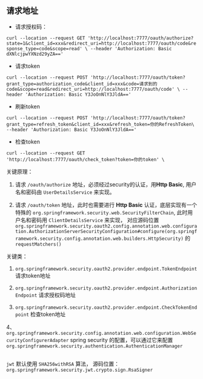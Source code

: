 ## 请求地址

- 请求授权码：

`curl --location --request GET 'http://localhost:7777/oauth/authorize?state=1&client_id=xxx&redirect_uri=http://localhost:7777/oauth/code&response_type=code&scope=read' \
--header 'Authorization: Basic dXNlcjpwYXNzd29yZA==' `


- 请求token

`curl --location --request POST 'http://localhost:7777/oauth/token?grant_type=authorization_code&client_id=xxx&code=请求到的code&scope=read&redirect_uri=http://localhost:7777/oauth/code' \
--header 'Authorization: Basic Y3JoOnNlY3JldA=='`


- 刷新token

`curl --location --request POST 'http://localhost:7777/oauth/token?grant_type=refresh_token&client_id=xxx&refresh_token=你的RefreshToken\
--header 'Authorization: Basic Y3JoOnNlY3JldA=='`


- 检查token

`curl --location --request GET 'http://localhost:7777/oauth/check_token?token=你的token' \`


关键原理：

1. 请求 `/oauth/authorize` 地址，必须经过security的认证，用**Http Basic**, 用户名和密码由 `UserDetailsService` 来实现。

2. 请求 `/oauth/token` 地址，此时也需要进行 **Http Basic** 认证，底层实现有一个特殊的 `org.springframework.security.web.SecurityFilterChain`, 此时用户名和密码用 `ClientDetailsService` 来实现， 对应源码位置 `org.springframework.security.oauth2.config.annotation.web.configuration.AuthorizationServerSecurityConfiguration#configure(org.springframework.security.config.annotation.web.builders.HttpSecurity)` 的 `requestMatchers()`
   

关键类：

1. `org.springframework.security.oauth2.provider.endpoint.TokenEndpoint` 请求token地址

2. `org.springframework.security.oauth2.provider.endpoint.AuthorizationEndpoint` 请求授权码地址

3. `org.springframework.security.oauth2.provider.endpoint.CheckTokenEndpoint` 检查token地址

4、 `org.springframework.security.config.annotation.web.configuration.WebSecurityConfigurerAdapter` spring security 的配置，可以通过它来配置 `org.springframework.security.authentication.AuthenticationManager`


##

`jwt` 默认使用 `SHA256withRSA` 算法， 源码位置：`org.springframework.security.jwt.crypto.sign.RsaSigner`